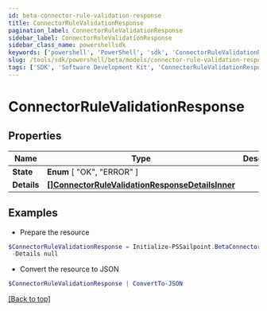 ```yaml
---
id: beta-connector-rule-validation-response
title: ConnectorRuleValidationResponse
pagination_label: ConnectorRuleValidationResponse
sidebar_label: ConnectorRuleValidationResponse
sidebar_class_name: powershellsdk
keywords: ['powershell', 'PowerShell', 'sdk', 'ConnectorRuleValidationResponse'] 
slug: /tools/sdk/powershell/beta/models/connector-rule-validation-response
tags: ['SDK', 'Software Development Kit', 'ConnectorRuleValidationResponse']
---
```



# ConnectorRuleValidationResponse

## Properties

Name | Type | Description | Notes
------------ | ------------- | ------------- | -------------
**State** |   **Enum** [  "OK",    "ERROR" ] |  | [required]
**Details** |  [**[]ConnectorRuleValidationResponseDetailsInner**](connector-rule-validation-response-details-inner) |  | [required]

## Examples

- Prepare the resource
```powershell
$ConnectorRuleValidationResponse = Initialize-PSSailpoint.BetaConnectorRuleValidationResponse  -State ERROR `
 -Details null
```

- Convert the resource to JSON
```powershell
$ConnectorRuleValidationResponse | ConvertTo-JSON
```


[[Back to top]](#) 

